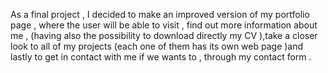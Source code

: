 As a final project , I decided to make an improved version of my portfolio page , where the user will be able to visit , find out more information about me ,
(having also the possibility to download directly my CV ),take a closer look to all of my projects (each one of them has its own web page )and lastly to get in 
contact with me if we wants to , through my contact form .
